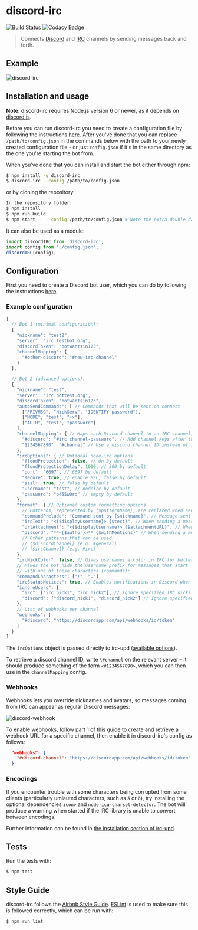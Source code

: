 # discord-irc 
[![Build Status](https://travis-ci.com/SatyrFarm/IRCdiscordBridge.svg?branch=master)](https://travis-ci.com/SatyrFarm/IRCdiscordBridge)
[![Codacy Badge](https://api.codacy.com/project/badge/Grade/af9f7e522bde46a89a317289db8add86)](https://www.codacy.com/app/SatyrFarm/IRCdiscordBridge?utm_source=github.com&amp;utm_medium=referral&amp;utm_content=SatyrFarm/IRCdiscordBridge&amp;utm_campaign=Badge_Grade)

> Connects [Discord](https://discordapp.com/) and [IRC](https://www.ietf.org/rfc/rfc1459.txt) channels by sending messages back and forth.

## Example
![discord-irc](http://i.imgur.com/oI6iCrf.gif)

## Installation and usage
**Note**: discord-irc requires Node.js version 6 or newer, as it depends on [discord.js](https://github.com/hydrabolt/discord.js).

Before you can run discord-irc you need to create a configuration file by
following the instructions [here](https://github.com/reactiflux/discord-irc#configuration).
After you've done that you can replace `/path/to/config.json` in the commands
below with the path to your newly created configuration file - or just `config.json` if it's
in the same directory as the one you're starting the bot from.

When you've done that you can install and start the bot either through npm:

```bash
$ npm install -g discord-irc
$ discord-irc --config /path/to/config.json
```

or by cloning the repository:

```bash
In the repository folder:
$ npm install
$ npm run build
$ npm start -- --config /path/to/config.json # Note the extra double dash
```

It can also be used as a module:
```js
import discordIRC from 'discord-irc';
import config from './config.json';
discordIRC(config);
```

## Configuration
First you need to create a Discord bot user, which you can do by following the instructions [here](https://github.com/reactiflux/discord-irc/wiki/Creating-a-discord-bot-&-getting-a-token).

### Example configuration
```js
[
  // Bot 1 (minimal configuration):
  {
    "nickname": "test2",
    "server": "irc.testbot.org",
    "discordToken": "botwantsin123",
    "channelMapping": {
      "#other-discord": "#new-irc-channel"
    }
  },

  // Bot 2 (advanced options):
  {
    "nickname": "test",
    "server": "irc.bottest.org",
    "discordToken": "botwantsin123",
    "autoSendCommands": [ // Commands that will be sent on connect
      ["PRIVMSG", "NickServ", "IDENTIFY password"],
      ["MODE", "test", "+x"],
      ["AUTH", "test", "password"]
    ],
    "channelMapping": { // Maps each Discord-channel to an IRC-channel, used to direct messages to the correct place
      "#discord": "#irc channel-password", // Add channel keys after the channel name
      "1234567890": "#channel" // Use a discord channel ID instead of its name (so you can rename it or to disambiguate)
    },
    "ircOptions": { // Optional node-irc options
      "floodProtection": false, // On by default
      "floodProtectionDelay": 1000, // 500 by default
      "port": "6697", // 6697 by default
      "secure": true, // enable SSL, false by default
      "sasl": true, // false by default
      "username": "test", // nodeirc by default
      "password": "p455w0rd" // empty by default
    },
    "format": { // Optional custom formatting options
      // Patterns, represented by {$patternName}, are replaced when sending messages
      "commandPrelude": "Command sent by {$nickname}", // Message sent before a command
      "ircText": "<{$displayUsername}> {$text}", // When sending a message to IRC
      "urlAttachment": "<{$displayUsername}> {$attachmentURL}", // When sending a Discord attachment to IRC
      "discord": "**<{$author}>** {$withMentions}" // When sending a message to Discord
      // Other patterns that can be used:
      // {$discordChannel} (e.g. #general)
      // {$ircChannel} (e.g. #irc)
    },
    "ircNickColor": false, // Gives usernames a color in IRC for better readability (on by default)
    // Makes the bot hide the username prefix for messages that start
    // with one of these characters (commands):
    "commandCharacters": ["!", "."],
    "ircStatusNotices": true, // Enables notifications in Discord when people join/part in the relevant IRC channel
    "ignoreUsers": {
      "irc": ["irc_nick1", "irc_nick2"], // Ignore specified IRC nicks and do not send their messages to Discord.
      "discord": ["discord_nick1", "discord_nick2"] // Ignore specified Discord nicks and do not send their messages to IRC.
    },
    // List of webhooks per channel
    "webhooks": {
      "#discord": "https://discordapp.com/api/webhooks/id/token"
    }
  }
]
```

The `ircOptions` object is passed directly to irc-upd ([available options](https://node-irc-upd.readthedocs.io/en/latest/API.html#irc.Client)).

To retrieve a discord channel ID, write `\#channel` on the relevant server – it should produce something of the form `<#1234567890>`, which you can then use in the `channelMapping` config.

### Webhooks
Webhooks lets you override nicknames and avatars, so messages coming from IRC
can appear as regular Discord messages:

![discord-webhook](http://i.imgur.com/lNeJIUI.jpg)

To enable webhooks, follow part 1 of [this
guide](https://support.discordapp.com/hc/en-us/articles/228383668-Intro-to-Webhooks)
to create and retrieve a webhook URL for a specific channel, then enable it in
discord-irc's config as follows:

```json
  "webhooks": {
    "#discord-channel": "https://discordapp.com/api/webhooks/id/token"
  }
```

### Encodings
If you encounter trouble with some characters being corrupted from some clients (particularly umlauted characters, such as `ä` or `ö`), try installing the optional dependencies `iconv` and `node-icu-charset-detector`.
The bot will produce a warning when started if the IRC library is unable to convert between encodings.

Further information can be found in [the installation section of irc-upd](https://github.com/Throne3d/node-irc#character-set-detection).

## Tests
Run the tests with:
```bash
$ npm test
```

## Style Guide
discord-irc follows the [Airbnb Style Guide](https://github.com/airbnb/javascript).
[ESLint](http://eslint.org/) is used to make sure this is followed correctly, which can be run with:

```bash
$ npm run lint
```
